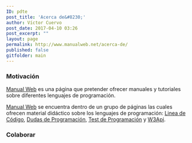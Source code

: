 ```yaml
---
ID: pdte
post_title: 'Acerca de&#8230;'
author: Víctor Cuervo
post_date: 2017-04-10 03:26
post_excerpt: ""
layout: page
permalink: http://www.manualweb.net/acerca-de/
published: false
gitfolder: main
---
```

### Motivación

[Manual Web][1] es una página que pretender ofrecer manuales y tutoriales sobre diferentes lenguajes de programación.

[Manual Web][1] se encuentra dentro de un grupo de páginas las cuales ofrecen material didáctico sobre los lenguajes de programación: [Linea de Código][2], [Dudas de Programación][3], [Test de Programación][5] y [W3Api][4].

### Colaborar

 [1]: http://www.manualweb.net "Manuales y tutoriales de programación"
 [2]: http://lineadecodigo.com "Ejemplos de Programación"
 [3]: http://www.dudasprogramacion.com "Preguntas y respuestas sobre programación"
 [4]: http://www.w3api.com "APIs de los lenguajes de programación"
 [5]: http://www.testprogramacion.com "Test de Conocimiento sobre programación"
